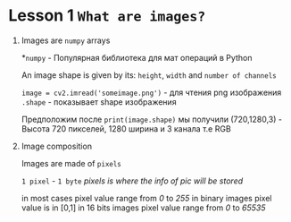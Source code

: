 # Lesson 1 `What are images?`
1) Images are `numpy` arrays

    *`numpy` - Популярная библиотека для мат операций в Python

    An image shape is given by its:
    `height`, `width` and `number of channels`

    `image = cv2.imread('someimage.png')` - для чтения png изображения
    `.shape` - показывает shape изображения

    Предположим после `print(image.shape)` мы получили
    (720,1280,3) - Высота 720 пикселей, 1280 ширина и 3 канала т.е RGB

2) Image composition

    Images are made of `pixels`
    
    `1 pixel` - `1 byte`
    *pixels is where the info of pic will be stored*

    in most cases pixel value range from *0* to *255*
    in binary images pixel value is in [0,1]
    in 16 bits images pixel value range from *0* to *65535*
